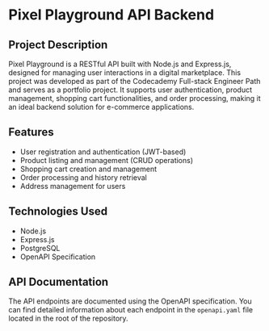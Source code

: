 # Pixel Playground API Backend

## Project Description
Pixel Playground is a RESTful API built with Node.js and Express.js, designed for managing user interactions in a digital marketplace. This project was developed as part of the Codecademy Full-stack Engineer Path and serves as a portfolio project. It supports user authentication, product management, shopping cart functionalities, and order processing, making it an ideal backend solution for e-commerce applications.

## Features
- User registration and authentication (JWT-based)
- Product listing and management (CRUD operations)
- Shopping cart creation and management
- Order processing and history retrieval
- Address management for users

## Technologies Used
- Node.js
- Express.js
- PostgreSQL
- OpenAPI Specification

## API Documentation
The API endpoints are documented using the OpenAPI specification. You can find detailed information about each endpoint in the `openapi.yaml` file located in the root of the repository.
